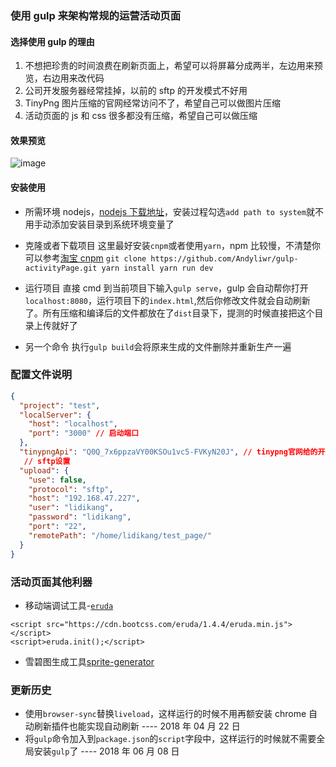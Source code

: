 ### 使用 gulp 来架构常规的运营活动页面

#### 选择使用 gulp 的理由

1.  不想把珍贵的时间浪费在刷新页面上，希望可以将屏幕分成两半，左边用来预览，右边用来改代码
2.  公司开发服务器经常挂掉，以前的 sftp 的开发模式不好用
3.  TinyPng 图片压缩的官网经常访问不了，希望自己可以做图片压缩
4.  活动页面的 js 和 css 很多都没有压缩，希望自己可以做压缩

#### 效果预览

![image](https://olpkwt43d.qnssl.com/myapp/livereload.gif)

#### 安装使用

- 所需环境 nodejs，[nodejs 下载地址](https://pan.baidu.com/s/1geLgpqz)，安装过程勾选`add path to system`就不用手动添加安装目录到系统环境变量了

- 克隆或者下载项目
  这里最好安装`cnpm`或者使用`yarn`，npm 比较慢，不清楚你可以参考[淘宝 cnpm](http://npm.taobao.org/)
  `git clone https://github.com/Andyliwr/gulp-activityPage.git yarn install yarn run dev`
- 运行项目
  直接 cmd 到当前项目下输入`gulp serve`，gulp 会自动帮你打开`localhost:8080`，运行项目下的`index.html`,然后你修改文件就会自动刷新了。所有压缩和编译后的文件都放在了`dist`目录下，提测的时候直接把这个目录上传就好了

- 另一个命令
  执行`gulp build`会将原来生成的文件删除并重新生产一遍

### 配置文件说明

```json
{
  "project": "test",
  "localServer": {
    "host": "localhost",
    "port": "3000" // 启动端口
  },
  "tinypngApi": "Q0Q_7x6ppzaVY00KSOu1vc5-FVKyN20J", // tinypng官网给的开发秘钥
   // sftp设置
  "upload": {
    "use": false,
    "protocol": "sftp",
    "host": "192.168.47.227",
    "user": "lidikang",
    "password": "lidikang",
    "port": "22",
    "remotePath": "/home/lidikang/test_page/"
  }
}
```

### 活动页面其他利器

- 移动端调试工具-[`eruda`](https://eruda.liriliri.io/)

```
<script src="https://cdn.bootcss.com/eruda/1.4.4/eruda.min.js"></script>
<script>eruda.init();</script>
```

- 雪碧图生成工具[sprite-generator](https://www.toptal.com/developers/css/sprite-generator)

### 更新历史

- 使用`browser-sync`替换`liveload`，这样运行的时候不用再额安装 chrome 自动刷新插件也能实现自动刷新 ---- 2018 年 04 月 22 日
- 将`gulp`命令加入到`package.json`的`script`字段中，这样运行的时候就不需要全局安装`gulp`了 ---- 2018 年 06 月 08 日
